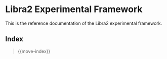 # Libra2 Experimental Framework

This is the reference documentation of the Libra2 experimental framework.

## Index

> {{move-index}}
